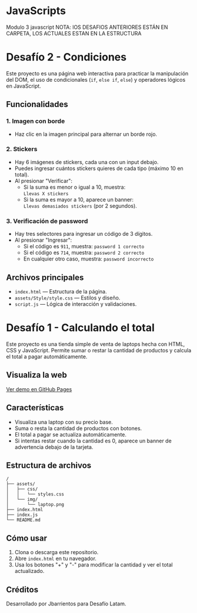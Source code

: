 # JavaScripts
Modulo 3 javascript
NOTA: lOS DESAFIOS ANTERIORES ESTÁN EN CARPETA, LOS ACTUALES ESTAN EN LA ESTRUCTURA
# Desafío 2 - Condiciones

Este proyecto es una página web interactiva para practicar la manipulación del DOM, el uso de condicionales (`if`, `else if`, `else`) y operadores lógicos en JavaScript.

## Funcionalidades

### 1. Imagen con borde
- Haz clic en la imagen principal para alternar un borde rojo.

### 2. Stickers
- Hay 6 imágenes de stickers, cada una con un input debajo.
- Puedes ingresar cuántos stickers quieres de cada tipo (máximo 10 en total).
- Al presionar "Verificar":
  - Si la suma es menor o igual a 10, muestra:  
    `Llevas X stickers`
  - Si la suma es mayor a 10, aparece un banner:  
    `Llevas demasiados stickers` (por 2 segundos).

### 3. Verificación de password
- Hay tres selectores para ingresar un código de 3 dígitos.
- Al presionar "Ingresar":
  - Si el código es `911`, muestra: `password 1 correcto`
  - Si el código es `714`, muestra: `password 2 correcto`
  - En cualquier otro caso, muestra: `password incorrecto`

## Archivos principales

- `index.html` — Estructura de la página.
- `assets/Style/style.css` — Estilos y diseño.
- `script.js` — Lógica de interacción y validaciones.






# Desafío 1 - Calculando el total

Este proyecto es una tienda simple de venta de laptops hecha con HTML, CSS y JavaScript. Permite sumar o restar la cantidad de productos y calcula el total a pagar automáticamente.
## Visualiza la web

[Ver demo en GitHub Pages](https://loreto2888.github.io/JavaScripts/)

## Características

- Visualiza una laptop con su precio base.
- Suma o resta la cantidad de productos con botones.
- El total a pagar se actualiza automáticamente.
- Si intentas restar cuando la cantidad es 0, aparece un banner de advertencia debajo de la tarjeta.


## Estructura de archivos

```
/
├── assets/
│   ├── css/
│   │   └── styles.css
│   └── img/
│       └── laptop.png
├── index.html
├── index.js
└── README.md
```

## Cómo usar

1. Clona o descarga este repositorio.
2. Abre `index.html` en tu navegador.
3. Usa los botones "+" y "-" para modificar la cantidad y ver el total actualizado.

## Créditos

Desarrollado por Jbarrientos para Desafío Latam.
